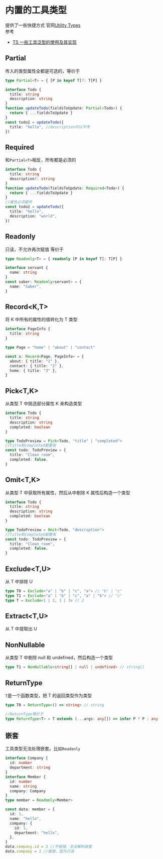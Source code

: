 # 内置的工具类型

提供了一些快捷方式
官网[Utility Types](http://www.typescriptlang.org/docs/handbook/utility-types.html)  
参考

- [TS 一些工具泛型的使用及其实现](https://zhuanlan.zhihu.com/p/40311981)

## Partial<T>

传入的类型属性全都是可选的，等价于

```ts
type Partial<T> = { [P in keyof T]?: T[P] }
```

```ts
interface Todo {
  title: string
  description: string
}
function updateTodo(fieldsToUpdate: Partial<Todo>) {
  return { ...fieldsToUpdate }
}
const todo2 = updateTodo({
  title: "hello", //description可以不传
})
```

## Required<T>

和`Partial<T>`相反，所有都是必须的

```ts
interface Todo {
  title: string
  description?: string
}
function updateTodo(fieldsToUpdate: Required<Todo>) {
  return { ...fieldsToUpdate }
}
//属性必须都传
const todo2 = updateTodo({
  title: "hello",
  description: "world",
})
```

## Readonly<T>

只读，不允许再次赋值
等价于

```ts
type Readonly<T> = { readonly [P in keyof T]: T[P] }
```

```ts
interface servant {
  name: string
}
const saber: Readonly<servant> = {
  name: "Saber",
}
```

## Record<K,T>

将 K 中所有的属性的值转化为 T 类型

```ts
interface PageInfo {
  title: string
}

type Page = "home" | "about" | "contact"

const x: Record<Page, PageInfo> = {
  about: { title: "1" },
  contact: { title: "2" },
  home: { title: "3" },
}
```

## Pick<T,K>

从类型 T 中挑选部分属性 K 来构造类型

```ts
interface Todo {
  title: string
  description: string
  completed: boolean
}

type TodoPreview = Pick<Todo, "title" | "completed">
//title和completed都要有
const todo: TodoPreview = {
  title: "Clean room",
  completed: false,
}
```

## Omit<T,K>

从类型 T 中获取所有属性，然后从中剔除 K 属性后构造一个类型

```ts
interface Todo {
  title: string
  description: string
  completed: boolean
}

type TodoPreview = Omit<Todo, "description">
//title和completed都要有
const todo: TodoPreview = {
  title: "Clean room",
  completed: false,
}
```

## Exclude<T,U>

从 T 中排除 U

```ts
type T0 = Exclude<"a" | "b" | "c", "a"> // "b" | "c"
type T1 = Exclude<"a" | "b" | "c", "a" | "b"> // "c"
type T = Exclude<1 | 2, 1 | 3> // 2
```

## Extract<T,U>

从 T 中提取出 U

## NonNullable<T>

从类型 T 中剔除 null 和 undefined，然后构造一个类型

```ts
type T1 = NonNullable<string[] | null | undefined> // string[]
```

## ReturnType<T>

`T`是一个函数类型，把 T 的返回类型作为类型

```ts
type T0 = ReturnType<() => string> // string
```

```ts
//ReturnType等价于
type ReturnType<T> = T extends (...args: any[]) => infer P ? P : any
```

## 嵌套

工具类型无法处理嵌套。比如`Readonly`

```ts
interface Company {
  id: number
  department: string
}
interface Member {
  id: number
  name: string
  company: Company
}
type member = Readonly<Member>

const data: member = {
  id: 1,
  name: "hello",
  company: {
    id: 1,
    department: "hello",
  },
}
data.company.id = 2 //不报错，无法解析嵌套
data.company = 2 //报错，因为只读
```
